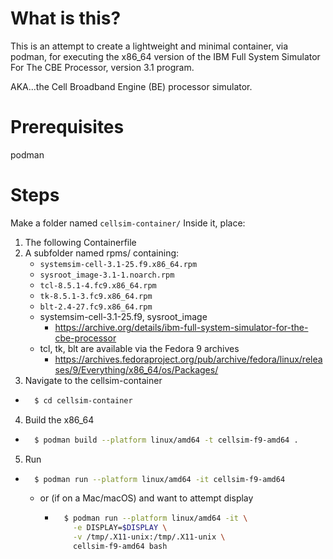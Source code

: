 # What is this?
This is an attempt to create a lightweight and minimal container, via podman, for executing the x86_64 version of the IBM Full System Simulator For The CBE Processor, version 3.1 program. 

AKA...the Cell Broadband Engine (BE) processor simulator.

# Prerequisites
podman

# Steps 
Make a folder named `cellsim-container/`
Inside it, place:

1. The following Containerfile
2. A subfolder named rpms/ containing:
    - `systemsim-cell-3.1-25.f9.x86_64.rpm`
    - `sysroot_image-3.1-1.noarch.rpm`
    - `tcl-8.5.1-4.fc9.x86_64.rpm`
    - `tk-8.5.1-3.fc9.x86_64.rpm`
    - `blt-2.4-27.fc9.x86_64.rpm`
    - systemsim-cell-3.1-25.f9, sysroot_image
      - https://archive.org/details/ibm-full-system-simulator-for-the-cbe-processor
    - tcl, tk, blt are available via the Fedora 9 archives
      - https://archives.fedoraproject.org/pub/archive/fedora/linux/releases/9/Everything/x86_64/os/Packages/
3. Navigate to the cellsim-container
  - ```zsh 
      $ cd cellsim-container 
    ```

4. Build the x86_64
  - ```zsh 
      $ podman build --platform linux/amd64 -t cellsim-f9-amd64 .
    ```
5. Run
  - ```zsh 
      $ podman run --platform linux/amd64 -it cellsim-f9-amd64
    ```
    - or (if on a Mac/macOS) and want to attempt display
      - ```zsh
          $ podman run --platform linux/amd64 -it \
            -e DISPLAY=$DISPLAY \
            -v /tmp/.X11-unix:/tmp/.X11-unix \
            cellsim-f9-amd64 bash 
        ```


